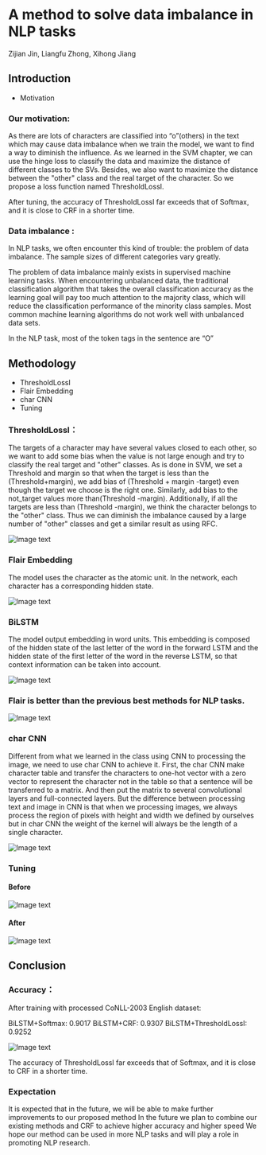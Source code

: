 # A method to solve data imbalance in NLP tasks

Zijian Jin, Liangfu Zhong, Xihong Jiang


## Introduction

- Motivation


### Our motivation:

As there are lots of characters are classified into “o”(others) in the text which may cause data imbalance when we train the model, we want to find a way to diminish the influence. As we learned in the SVM chapter, we can use the hinge loss to classify the data and maximize the distance of different classes to the SVs. Besides, we also want to maximize the distance between the "other" class and the real target of the character. So we propose a loss function named ThresholdLossI.

After tuning, the accuracy of ThresholdLossI far exceeds that of Softmax, and it is close to CRF in a shorter time.


### Data imbalance :

In NLP tasks, we often encounter this kind of trouble: the problem of data imbalance. The sample sizes of different categories vary greatly.

The problem of data imbalance mainly exists in supervised machine learning tasks. When encountering unbalanced data, the traditional classification algorithm that takes the overall classification accuracy as the learning goal will pay too much attention to the majority class, which will reduce the classification performance of the minority class samples. Most common machine learning algorithms do not work well with unbalanced data sets.

In the NLP task, most of the token tags in the sentence are “O”


## Methodology

- ThresholdLossI
- Flair Embedding
- char CNN
- Tuning


### ThresholdLossI：

The targets of a character may have several values closed to each other, so we want to add some bias when the value is not large enough and try to classify the real target and "other" classes. As is done in SVM, we set a Threshold and margin so that when the target is less than the (Threshold+margin), we add bias of (Threshold + margin -target) even though the target we choose is the right one. Similarly, add bias to the not_target values more than(Threshold -margin). Additionally, if all the targets are less than (Threshold -margin), we think the character belongs to the "other" class. Thus we can diminish the imbalance caused by a large number of "other" classes and get a similar result as using RFC.

![Image text](https://raw.githubusercontent.com/hsihung2043/flair/master/image/code.png)

### Flair Embedding

The model uses the character as the atomic unit. In the network, each character has a corresponding hidden state.

![Image text](https://raw.githubusercontent.com/hsihung2043/flair/master/image/1.png)

### BiLSTM

The model output embedding in word units. This embedding is composed of the hidden state of the last letter of the word in the forward LSTM and the hidden state of the first letter of the word in the reverse LSTM, so that context information can be taken into account.

![Image text](https://raw.githubusercontent.com/hsihung2043/flair/master/image/bl.png)


### Flair is better than the previous best methods for NLP tasks.

![Image text](https://raw.githubusercontent.com/hsihung2043/flair/master/image/2.png)

### char CNN

Different from what we learned in the class using CNN to processing the image, we need to use char CNN to achieve it. First, the char CNN make character table and transfer the characters to one-hot vector with a zero vector to represent the character not in the table so that a sentence will be transferred to a matrix. And then put the matrix to several convolutional layers and full-connected layers. But the difference between processing text and image in CNN is that when we processing images, we always process the region of pixels with height and width we defined by ourselves but in char CNN the weight of the kernel will always be the length of a single character.

![Image text](https://raw.githubusercontent.com/hsihung2043/flair/master/image/3.png)


### Tuning

#### Before

![Image text](https://raw.githubusercontent.com/hsihung2043/flair/master/image/4.png)

#### After

![Image text](https://raw.githubusercontent.com/hsihung2043/flair/master/image/5.png)

## Conclusion


### Accuracy：

After training with processed CoNLL-2003 English dataset:

BiLSTM+Softmax: 0.9017
BiLSTM+CRF: 0.9307
BiLSTM+ThresholdLossI: 0.9252

![Image text](https://raw.githubusercontent.com/hsihung2043/flair/master/image/6.png)

The accuracy of ThresholdLossI far exceeds that of Softmax, and it is close to CRF in a shorter time.


### Expectation
It is expected that in the future, we will be able to make further improvements to our proposed method
In the future we plan to combine our existing methods and CRF to achieve higher accuracy and higher speed
We hope our method can be used in more NLP tasks and will play a role in promoting NLP research.


